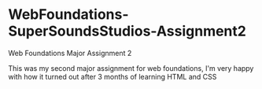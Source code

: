 # WebFoundations-SuperSoundsStudios-Assignment2
Web Foundations Major Assignment 2

This was my second major assignment for web foundations, I'm very happy with how it turned out after 3 months of learning HTML and CSS

